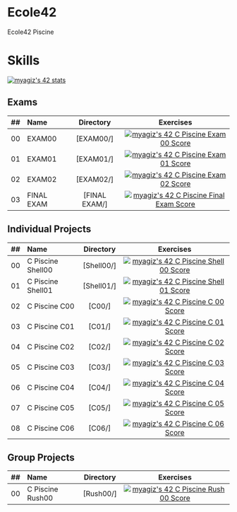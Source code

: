 # Ecole42
Ecole42 Piscine
# Skills #

[![myagiz's 42 stats](https://badge42.vercel.app/api/v2/cl7ogw1d800060gl08xulbt98/stats?cursusId=9&coalitionId=245)](https://github.com/JaeSeoKim/badge42)

## Exams
| ## | Name | Directory | Exercises |
|:----:|:-----------------------------------|:-------------:|:------------------:|
|  00  |EXAM00  | [EXAM00/]     |[![myagiz's 42 C Piscine Exam 00 Score](https://badge42.vercel.app/api/v2/cl7ogw1d800060gl08xulbt98/project/2749892)](https://github.com/JaeSeoKim/badge42)
|  01  |EXAM01  | [EXAM01/]     |[![myagiz's 42 C Piscine Exam 01 Score](https://badge42.vercel.app/api/v2/cl7ogw1d800060gl08xulbt98/project/2757662)](https://github.com/JaeSeoKim/badge42)
|  02  |EXAM02  | [EXAM02/]     |[![myagiz's 42 C Piscine Exam 02 Score](https://badge42.vercel.app/api/v2/cl7ogw1d800060gl08xulbt98/project/2768835)](https://github.com/JaeSeoKim/badge42)
|  03  |FINAL EXAM  | [FINAL EXAM/]     |[![myagiz's 42 C Piscine Final Exam Score](https://badge42.vercel.app/api/v2/cl7ogw1d800060gl08xulbt98/project/2788384)](https://github.com/JaeSeoKim/badge42)

## Individual Projects
| ## | Name | Directory | Exercises |
|:----:|:-----------------------------------|:-------------:|:------------------:|
|  00  |C Piscine Shell00  | [Shell00/]     |[![myagiz's 42 C Piscine Shell 00 Score](https://badge42.vercel.app/api/v2/cl7ogw1d800060gl08xulbt98/project/2736863)](https://github.com/JaeSeoKim/badge42)
|  01  |C Piscine Shell01  | [Shell01/]     |[![myagiz's 42 C Piscine Shell 01 Score](https://badge42.vercel.app/api/v2/cl7ogw1d800060gl08xulbt98/project/2787081)](https://github.com/JaeSeoKim/badge42)
|  02  |C Piscine C00  | [C00/]     |[![myagiz's 42 C Piscine C 00 Score](https://badge42.vercel.app/api/v2/cl7ogw1d800060gl08xulbt98/project/2742400)](https://github.com/JaeSeoKim/badge42)
|  03  |C Piscine C01  | [C01/]     |[![myagiz's 42 C Piscine C 01 Score](https://badge42.vercel.app/api/v2/cl7ogw1d800060gl08xulbt98/project/2745320)](https://github.com/JaeSeoKim/badge42)
|  04  |C Piscine C02  | [C02/]     |[![myagiz's 42 C Piscine C 02 Score](https://badge42.vercel.app/api/v2/cl7ogw1d800060gl08xulbt98/project/2752236)](https://github.com/JaeSeoKim/badge42)
|  05  |C Piscine C03  | [C03/]     |[![myagiz's 42 C Piscine C 03 Score](https://badge42.vercel.app/api/v2/cl7ogw1d800060gl08xulbt98/project/2765365)](https://github.com/JaeSeoKim/badge42)
|  06  |C Piscine C04  | [C04/]     |[![myagiz's 42 C Piscine C 04 Score](https://badge42.vercel.app/api/v2/cl7ogw1d800060gl08xulbt98/project/2766564)](https://github.com/JaeSeoKim/badge42)
|  07  |C Piscine C05  | [C05/]     |[![myagiz's 42 C Piscine C 05 Score](https://badge42.vercel.app/api/v2/cl7ogw1d800060gl08xulbt98/project/2769550)](https://github.com/JaeSeoKim/badge42)
|  08  |C Piscine C06  | [C06/]     |[![myagiz's 42 C Piscine C 06 Score](https://badge42.vercel.app/api/v2/cl7ogw1d800060gl08xulbt98/project/2773333)](https://github.com/JaeSeoKim/badge42)
## Group Projects
| ## | Name | Directory | Exercises |
|:----:|:-----------------------------------|:-------------:|:------------------:|
|  00  |C Piscine Rush00  | [Rush00/]     |[![myagiz's 42 C Piscine Rush 00 Score](https://badge42.vercel.app/api/v2/cl7ogw1d800060gl08xulbt98/project/2742402)](https://github.com/JaeSeoKim/badge42)
